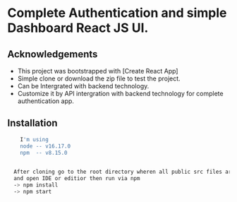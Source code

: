 
# Complete Authentication and simple Dashboard React JS UI.



## Acknowledgements

 - This project was bootstrapped with [Create React App]
 - Simple clone or download the zip file to test the project.
 - Can be Intergrated with backend technology.
 - Customize it by API intergration with backend technology for complete authentication app.
 


## Installation

```bash
    I'm using
    node -- v16.17.0 
    npm  -- v8.15.0
  
```

```bash
  After cloning go to the root directory wheren all public src files are there
  and open IDE or editior then run via npm
  -> npm install
  -> npm start
```
    